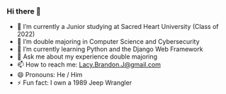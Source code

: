 ### Hi there 👋

- 🔭 I’m currently a Junior studying at Sacred Heart University (Class of 2022)
- 🌱 I’m double majoring in Computer Science and Cybersecurity
- 👯 I’m currently learning Python and the Django Web Framework
- 💬 Ask me about my experience double majoring
- 📫 How to reach me: Lacy.Brandon.J@gmail.com
- 😄 Pronouns: He / Him
- ⚡ Fun fact: I own a 1989 Jeep Wrangler
